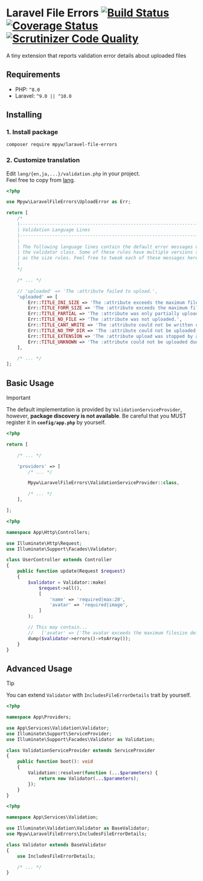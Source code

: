 # Laravel File Errors [![Build Status](https://github.com/mpyw/laravel-file-errors/actions/workflows/ci.yml/badge.svg?branch=master)](https://github.com/mpyw/laravel-file-errors/actions) [![Coverage Status](https://coveralls.io/repos/github/mpyw/laravel-file-errors/badge.svg?branch=master)](https://coveralls.io/github/mpyw/laravel-file-errors?branch=master) [![Scrutinizer Code Quality](https://scrutinizer-ci.com/g/mpyw/laravel-file-errors/badges/quality-score.png?b=master)](https://scrutinizer-ci.com/g/mpyw/laravel-file-errors/?branch=master)

A tiny extension that reports validation error details about uploaded files

## Requirements

- PHP: `^8.0`
- Laravel: `^9.0 || ^10.0`

## Installing

### 1. Install package

```bash
composer require mpyw/laravel-file-errors
```

### 2. Customize translation

Edit `lang/{en,ja,...}/validation.php` in your project.    
Feel free to copy from [lang](https://github.com/mpyw/laravel-file-errors/tree/master/lang).

```php
<?php

use Mpyw\LaravelFileErrors\UploadError as Err;

return [
    /*
    |--------------------------------------------------------------------------
    | Validation Language Lines
    |--------------------------------------------------------------------------
    |
    | The following language lines contain the default error messages used by
    | the validator class. Some of these rules have multiple versions such
    | as the size rules. Feel free to tweak each of these messages here.
    |
    */

    /* ... */

    // 'uploaded' => 'The :attribute failed to upload.',
    'uploaded' => [
        Err::TITLE_INI_SIZE => 'The :attribute exceeds the maximum filesize defined in the server.',
        Err::TITLE_FORM_SIZE => 'The :attribute exceeds the maximum filesize defined in the form.',
        Err::TITLE_PARTIAL => 'The :attribute was only partially uploaded.',
        Err::TITLE_NO_FILE => 'The :attribute was not uploaded.',
        Err::TITLE_CANT_WRITE => 'The :attribute could not be written on disk.',
        Err::TITLE_NO_TMP_DIR => 'The :attribute could not be uploaded; missing temporary directory.',
        Err::TITLE_EXTENSION => 'The :attribute upload was stopped by a PHP extension.',
        Err::TITLE_UNKNOWN => 'The :attribute could not be uploaded due to an unknown error.',
    ],

    /* ... */
];
```

## Basic Usage

> [!IMPORTANT]
> The default implementation is provided by `ValidationServiceProvider`, however, **package discovery is not available**.
Be careful that you MUST register it in **`config/app.php`** by yourself.

```php
<?php

return [

    /* ... */

    'providers' => [
        /* ... */

        Mpyw\LaravelFileErrors\ValidationServiceProvider::class,

        /* ... */
    ],

];
```

```php
<?php

namespace App\Http\Controllers;

use Illuminate\Http\Request;
use Illuminate\Support\Facades\Validator;

class UserController extends Controller
{
    public function update(Request $request)
    {
        $validator = Validator::make(
            $request->all(),
            [
                'name' => 'required|max:20',
                'avatar' => 'required|image',
            ]
        );

        // This may contain...
        //   ['avatar' => ['The avatar exceeds the maximum filesize defined in the server.']]
        dump($validator->errors()->toArray());
    }
}
```

## Advanced Usage

> [!TIP]
> You can extend `Validator` with `IncludesFileErrorDetails` trait by yourself.

```php
<?php

namespace App\Providers;

use App\Services\Validation\Validator;
use Illuminate\Support\ServiceProvider;
use Illuminate\Support\Facades\Validator as Validation;

class ValidationServiceProvider extends ServiceProvider
{
    public function boot(): void
    {
        Validation::resolver(function (...$parameters) {
            return new Validator(...$parameters);
        });
    }
}
```

```php
<?php

namespace App\Services\Validation;

use Illuminate\Validation\Validator as BaseValidator;
use Mpyw\LaravelFileErrors\IncludesFileErrorDetails;

class Validator extends BaseValidator
{
    use IncludesFileErrorDetails;

    /* ... */
}
```
